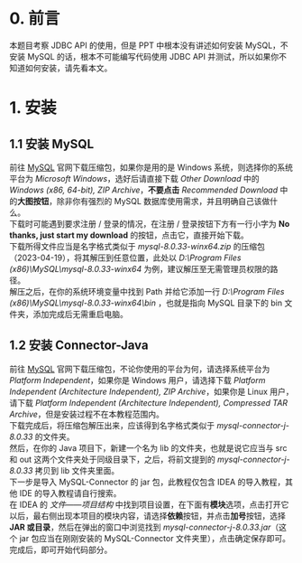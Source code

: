 # 0. 前言
本题目考察 JDBC API 的使用，但是 PPT 中根本没有讲述如何安装 MySQL，不安装 MySQL 的话，根本不可能编写代码使用 JDBC API 并测试，所以如果你不知道如何安装，请先看本文。

# 1. 安装
## 1.1 安装 MySQL
前往 [MySQL](https://dev.mysql.com/downloads/mysql/) 官网下载压缩包，如果你是用的是 Windows 系统，则选择你的系统平台为 *Microsoft Windows*，选好后请直接下载 *Other Download* 中的 *Windows (x86, 64-bit), ZIP Archive*，**不要点击** *Recommended Download* 中的**大图按钮**，除非你有强烈的 MySQL 数据库使用需求，并且明确自己该做什么。
<br>下载时可能遇到要求注册 / 登录的情况，在注册 / 登录按钮下方有一行小字为 **No thanks, just start my download** 的按钮，点击它，直接开始下载。
<br>下载所得文件应当是名字格式类似于 *mysql-8.0.33-winx64.zip* 的压缩包（2023-04-19），将其解压到任意位置，此处以 *D:\Program Files (x86)\MySQL\mysql-8.0.33-winx64* 为例，建议解压至无需管理员权限的路径。
<br>解压之后，在你的系统环境变量中找到 Path 并给它添加一行 *D:\Program Files (x86)\MySQL\mysql-8.0.33-winx64\bin* ，也就是指向 MySQL 目录下的 bin 文件夹，添加完成后无需重启电脑。
## 1.2 安装 Connector-Java
前往 [MySQL](https://dev.mysql.com/downloads/connector/j/) 官网下载压缩包，不论你使用的平台为何，请选择系统平台为 *Platform Independent*，如果你是 Windows 用户，请选择下载 *Platform Independent (Architecture Independent), ZIP Archive*，如果你是 Linux 用户，请下载 *Platform Independent (Architecture Independent), Compressed TAR Archive*，但是安装过程不在本教程范围内。
<br>下载完成后，将压缩包解压出来，应该得到名字格式类似于 *mysql-connector-j-8.0.33* 的文件夹。
<br>然后，在你的 Java 项目下，新建一个名为 lib 的文件夹，也就是说它应当与 src 和 out 这两个文件夹处于同级目录下，之后，将前文提到的 *mysql-connector-j-8.0.33* 拷贝到 lib 文件夹里面。
<br>下一步是导入 MySQL-Connector 的 jar 包，此教程仅包含 IDEA 的导入教程，其他 IDE 的导入教程请自行搜索。
<br>在 IDEA 的 *文件——项目结构* 中找到项目设置，在下面有**模块**选项，点击打开它以后，最右侧出现本项目的模块内容，请选择**依赖**按钮，并点击**加号**按钮，选择 **JAR 或目录**，然后在弹出的窗口中浏览找到 *mysql-connector-j-8.0.33.jar*（这个 jar 包应当在刚刚安装的 MySQL-Connector 文件夹里），点击确定保存即可。
<br>完成后，即可开始代码部分。